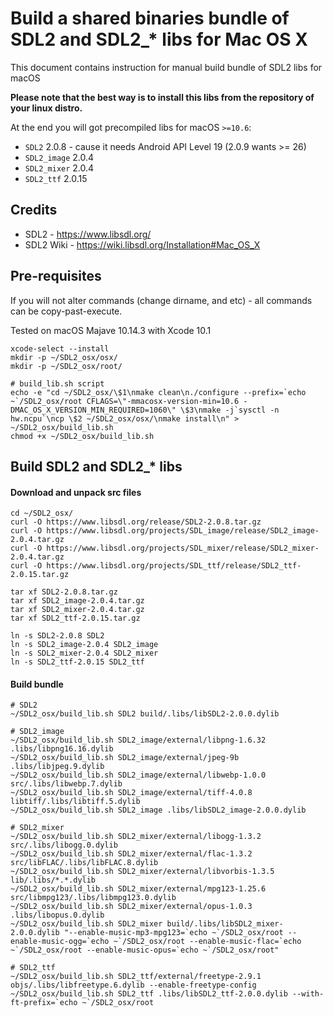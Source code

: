 # Build a shared binaries bundle of SDL2 and SDL2_* libs for Mac OS X

This document contains instruction for manual build bundle of SDL2 libs for macOS

**Please note that the best way is to install this libs from the repository of your linux distro.** 

At the end you will got precompiled libs for macOS `>=10.6`:
* `SDL2` 2.0.8 - cause it needs Android API Level 19 (2.0.9 wants >= 26)
* `SDL2_image` 2.0.4
* `SDL2_mixer` 2.0.4
* `SDL2_ttf` 2.0.15

## Credits

* SDL2 - https://www.libsdl.org/
* SDL2 Wiki - https://wiki.libsdl.org/Installation#Mac_OS_X

## Pre-requisites

If you will not alter commands (change dirname, and etc) - all commands can be copy-past-execute. 

Tested on macOS Majave 10.14.3 with Xcode 10.1

```
xcode-select --install
mkdir -p ~/SDL2_osx/osx/
mkdir -p ~/SDL2_osx/root/

# build_lib.sh script
echo -e "cd ~/SDL2_osx/\$1\nmake clean\n./configure --prefix=`echo ~`/SDL2_osx/root CFLAGS=\"-mmacosx-version-min=10.6 -DMAC_OS_X_VERSION_MIN_REQUIRED=1060\" \$3\nmake -j`sysctl -n hw.ncpu`\ncp \$2 ~/SDL2_osx/osx/\nmake install\n" > ~/SDL2_osx/build_lib.sh
chmod +x ~/SDL2_osx/build_lib.sh
```
## Build SDL2 and SDL2_* libs 

#### Download and unpack src files
```
cd ~/SDL2_osx/
curl -O https://www.libsdl.org/release/SDL2-2.0.8.tar.gz
curl -O https://www.libsdl.org/projects/SDL_image/release/SDL2_image-2.0.4.tar.gz
curl -O https://www.libsdl.org/projects/SDL_mixer/release/SDL2_mixer-2.0.4.tar.gz
curl -O https://www.libsdl.org/projects/SDL_ttf/release/SDL2_ttf-2.0.15.tar.gz

tar xf SDL2-2.0.8.tar.gz
tar xf SDL2_image-2.0.4.tar.gz
tar xf SDL2_mixer-2.0.4.tar.gz
tar xf SDL2_ttf-2.0.15.tar.gz

ln -s SDL2-2.0.8 SDL2
ln -s SDL2_image-2.0.4 SDL2_image
ln -s SDL2_mixer-2.0.4 SDL2_mixer
ln -s SDL2_ttf-2.0.15 SDL2_ttf
```
#### Build bundle
```
# SDL2
~/SDL2_osx/build_lib.sh SDL2 build/.libs/libSDL2-2.0.0.dylib

# SDL2_image
~/SDL2_osx/build_lib.sh SDL2_image/external/libpng-1.6.32 .libs/libpng16.16.dylib
~/SDL2_osx/build_lib.sh SDL2_image/external/jpeg-9b .libs/libjpeg.9.dylib
~/SDL2_osx/build_lib.sh SDL2_image/external/libwebp-1.0.0 src/.libs/libwebp.7.dylib
~/SDL2_osx/build_lib.sh SDL2_image/external/tiff-4.0.8 libtiff/.libs/libtiff.5.dylib
~/SDL2_osx/build_lib.sh SDL2_image .libs/libSDL2_image-2.0.0.dylib 

# SDL2_mixer 
~/SDL2_osx/build_lib.sh SDL2_mixer/external/libogg-1.3.2 src/.libs/libogg.0.dylib
~/SDL2_osx/build_lib.sh SDL2_mixer/external/flac-1.3.2 src/libFLAC/.libs/libFLAC.8.dylib
~/SDL2_osx/build_lib.sh SDL2_mixer/external/libvorbis-1.3.5 lib/.libs/*.*.dylib
~/SDL2_osx/build_lib.sh SDL2_mixer/external/mpg123-1.25.6 src/libmpg123/.libs/libmpg123.0.dylib
~/SDL2_osx/build_lib.sh SDL2_mixer/external/opus-1.0.3 .libs/libopus.0.dylib 
~/SDL2_osx/build_lib.sh SDL2_mixer build/.libs/libSDL2_mixer-2.0.0.dylib "--enable-music-mp3-mpg123=`echo ~`/SDL2_osx/root --enable-music-ogg=`echo ~`/SDL2_osx/root --enable-music-flac=`echo ~`/SDL2_osx/root --enable-music-opus=`echo ~`/SDL2_osx/root"

# SDL2_ttf
~/SDL2_osx/build_lib.sh SDL2_ttf/external/freetype-2.9.1 objs/.libs/libfreetype.6.dylib --enable-freetype-config
~/SDL2_osx/build_lib.sh SDL2_ttf .libs/libSDL2_ttf-2.0.0.dylib --with-ft-prefix=`echo ~`/SDL2_osx/root

```
